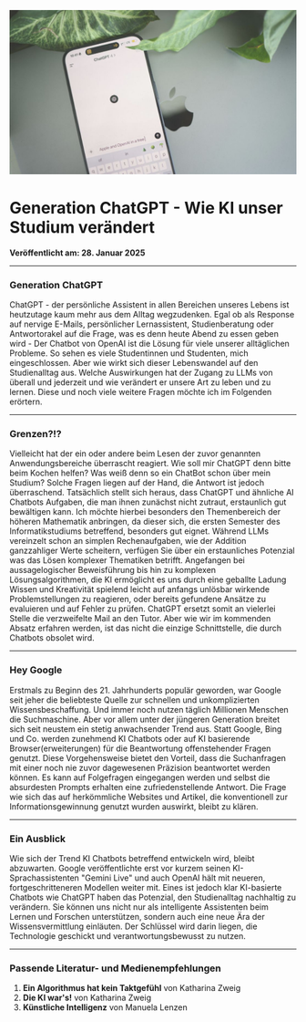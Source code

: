 ![Blogbild](/assets/cover-images/Artikel-4.jpg)

# Generation ChatGPT - Wie KI unser Studium verändert

**Veröffentlicht am: 28. Januar 2025**

---

### Generation ChatGPT

ChatGPT - der persönliche Assistent in allen Bereichen unseres Lebens ist heutzutage kaum mehr aus dem Alltag wegzudenken. Egal ob als Response auf nervige E-Mails, persönlicher Lernassistent, Studienberatung oder Antwortorakel auf die Frage, was es denn heute Abend zu essen geben wird - Der Chatbot von OpenAI ist die Lösung für viele unserer alltäglichen Probleme. So sehen es viele Studentinnen und Studenten, mich eingeschlossen. Aber wie wirkt sich dieser Lebenswandel auf den Studienalltag aus. Welche Auswirkungen hat der Zugang zu LLMs von überall und jederzeit und wie verändert er unsere Art zu leben und zu lernen. Diese und noch viele weitere Fragen möchte ich im Folgenden erörtern.

---

### Grenzen?!?

Vielleicht hat der ein oder andere beim Lesen der zuvor genannten Anwendungsbereiche überrascht reagiert. Wie soll mir ChatGPT denn bitte beim Kochen helfen? Was weiß denn so ein ChatBot schon über mein Studium? Solche Fragen liegen auf der Hand, die Antwort ist jedoch überraschend. Tatsächlich stellt sich heraus, dass ChatGPT und ähnliche AI Chatbots Aufgaben, die man ihnen zunächst nicht zutraut, erstaunlich gut bewältigen kann. Ich möchte hierbei besonders den Themenbereich der höheren Mathematik anbringen, da dieser sich, die ersten Semester des Informatikstudiums betreffend, besonders gut eignet. Während LLMs vereinzelt schon an simplen Rechenaufgaben, wie der Addition ganzzahliger Werte scheitern, verfügen Sie über ein erstaunliches Potenzial was das Lösen komplexer Thematiken betrifft. Angefangen bei aussagelogischer Beweisführung bis hin zu komplexen Lösungsalgorithmen, die KI ermöglicht es uns durch eine geballte Ladung Wissen und Kreativität spielend leicht auf anfangs unlösbar wirkende Problemstellungen zu reagieren, oder bereits gefundene Ansätze zu evaluieren und auf Fehler zu prüfen. ChatGPT ersetzt somit an vielerlei Stelle die verzweifelte Mail an den Tutor. Aber wie wir im kommenden Absatz erfahren werden, ist das nicht die einzige Schnittstelle, die durch Chatbots obsolet wird.

---

### Hey Google

Erstmals zu Beginn des 21. Jahrhunderts populär geworden, war Google seit jeher die beliebteste Quelle zur schnellen und unkomplizierten Wissensbeschaffung. Und immer noch nutzen täglich Millionen Menschen die Suchmaschine. Aber vor allem unter der jüngeren Generation breitet sich seit neustem ein stetig anwachsender Trend aus. Statt Google, Bing und Co. werden zunehmend KI Chatbots oder auf KI basierende Browser(erweiterungen) für die Beantwortung offenstehender Fragen genutzt. Diese Vorgehensweise bietet den Vorteil, dass die Suchanfragen mit einer noch nie zuvor dagewesenen Präzision beantwortet werden können. Es kann auf Folgefragen eingegangen werden und selbst die absurdesten Prompts erhalten eine zufriedenstellende Antwort. Die Frage wie sich das auf herkömmliche Websites und Artikel, die konventionell zur Informationsgewinnung genutzt wurden auswirkt, bleibt zu klären.

---

### Ein Ausblick

Wie sich der Trend KI Chatbots betreffend entwickeln wird, bleibt abzuwarten. Google veröffentlichte erst vor kurzem seinen KI-Sprachassistenten "Gemini Live" und auch OpenAI hält mit neueren, fortgeschritteneren Modellen weiter mit. Eines ist jedoch klar KI-basierte Chatbots wie ChatGPT haben das Potenzial, den Studienalltag nachhaltig zu verändern. Sie können uns nicht nur als intelligente Assistenten beim Lernen und Forschen unterstützen, sondern auch eine neue Ära der Wissensvermittlung einläuten. Der Schlüssel wird darin liegen, die Technologie geschickt und verantwortungsbewusst zu nutzen.

---

### Passende Literatur- und Medienempfehlungen

1. **Ein Algorithmus hat kein Taktgefühl** von Katharina Zweig
2. **Die KI war's!** von Katharina Zweig
3. **Künstliche Intelligenz** von Manuela Lenzen
